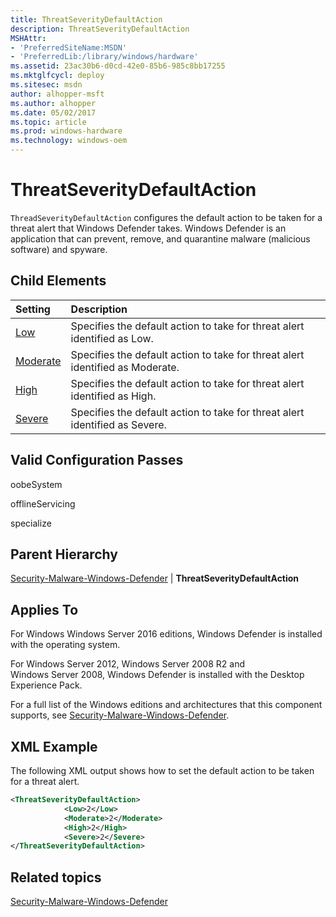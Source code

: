```yaml
---
title: ThreatSeverityDefaultAction
description: ThreatSeverityDefaultAction
MSHAttr:
- 'PreferredSiteName:MSDN'
- 'PreferredLib:/library/windows/hardware'
ms.assetid: 23ac30b6-d0cd-42e0-85b6-985c8bb17255
ms.mktglfcycl: deploy
ms.sitesec: msdn
author: alhopper-msft
ms.author: alhopper
ms.date: 05/02/2017
ms.topic: article
ms.prod: windows-hardware
ms.technology: windows-oem
---
```

# ThreatSeverityDefaultAction

`ThreadSeverityDefaultAction` configures the default action to be taken for a threat alert that Windows Defender takes. Windows Defender is an application that can prevent, remove, and quarantine malware (malicious software) and spyware.

## Child Elements

| Setting                 | Description                                                                           |
|:------------------------|:--------------------------------------------------------------------------------------|
| [Low](security-malware-windows-defender-threatseveritydefaultaction-low.md) | Specifies the default action to take for threat alert identified as Low. |
| [Moderate](security-malware-windows-defender-threatseveritydefaultaction-moderate.md) | Specifies the default action to take for threat alert identified as Moderate. |
| [High](security-malware-windows-defender-threatseveritydefaultaction-high.md) | Specifies the default action to take for threat alert identified as High. |
| [Severe](security-malware-windows-defender-threatseveritydefaultaction-severe.md) | Specifies the default action to take for threat alert identified as Severe. |

## Valid Configuration Passes

oobeSystem

offlineServicing

specialize

## Parent Hierarchy

[Security-Malware-Windows-Defender](security-malware-windows-defender.md) | **ThreatSeverityDefaultAction**

## Applies To

For Windows Windows Server 2016 editions, Windows Defender is installed with the operating system.

For Windows Server 2012, Windows Server 2008 R2 and Windows Server 2008, Windows Defender is installed with the Desktop Experience Pack.

For a full list of the Windows editions and architectures that this component supports, see [Security-Malware-Windows-Defender](security-malware-windows-defender.md).

## XML Example

The following XML output shows how to set the default action to be taken for a threat alert.

```XML
<ThreatSeverityDefaultAction>
            <Low>2</Low>
            <Moderate>2</Moderate>
            <High>2</High>
            <Severe>2</Severe>
</ThreatSeverityDefaultAction>
```

## Related topics

[Security-Malware-Windows-Defender](security-malware-windows-defender.md)

